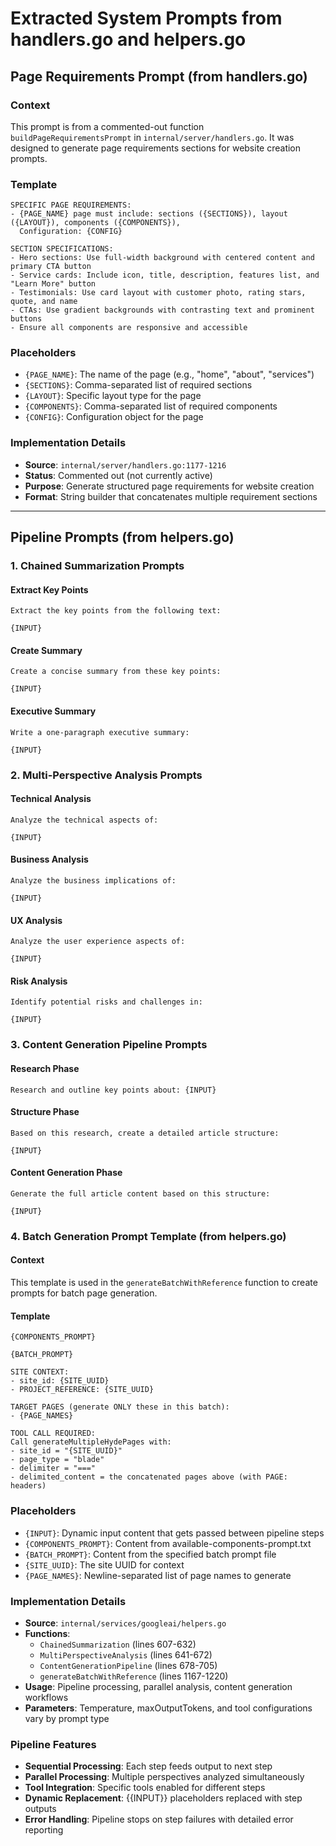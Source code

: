 # Extracted System Prompts from handlers.go and helpers.go

## Page Requirements Prompt (from handlers.go)

### Context
This prompt is from a commented-out function `buildPageRequirementsPrompt` in `internal/server/handlers.go`. It was designed to generate page requirements sections for website creation prompts.

### Template

```
SPECIFIC PAGE REQUIREMENTS:
- {PAGE_NAME} page must include: sections ({SECTIONS}), layout ({LAYOUT}), components ({COMPONENTS}), 
  Configuration: {CONFIG}

SECTION SPECIFICATIONS:
- Hero sections: Use full-width background with centered content and primary CTA button
- Service cards: Include icon, title, description, features list, and "Learn More" button
- Testimonials: Use card layout with customer photo, rating stars, quote, and name
- CTAs: Use gradient backgrounds with contrasting text and prominent buttons
- Ensure all components are responsive and accessible
```

### Placeholders

- `{PAGE_NAME}`: The name of the page (e.g., "home", "about", "services")
- `{SECTIONS}`: Comma-separated list of required sections
- `{LAYOUT}`: Specific layout type for the page
- `{COMPONENTS}`: Comma-separated list of required components
- `{CONFIG}`: Configuration object for the page

### Implementation Details

- **Source**: `internal/server/handlers.go:1177-1216`
- **Status**: Commented out (not currently active)
- **Purpose**: Generate structured page requirements for website creation
- **Format**: String builder that concatenates multiple requirement sections

---

## Pipeline Prompts (from helpers.go)

### 1. Chained Summarization Prompts

#### Extract Key Points
```
Extract the key points from the following text:

{INPUT}
```

#### Create Summary
```
Create a concise summary from these key points:

{INPUT}
```

#### Executive Summary
```
Write a one-paragraph executive summary:

{INPUT}
```

### 2. Multi-Perspective Analysis Prompts

#### Technical Analysis
```
Analyze the technical aspects of:

{INPUT}
```

#### Business Analysis
```
Analyze the business implications of:

{INPUT}
```

#### UX Analysis
```
Analyze the user experience aspects of:

{INPUT}
```

#### Risk Analysis
```
Identify potential risks and challenges in:

{INPUT}
```

### 3. Content Generation Pipeline Prompts

#### Research Phase
```
Research and outline key points about: {INPUT}
```

#### Structure Phase
```
Based on this research, create a detailed article structure:

{INPUT}
```

#### Content Generation Phase
```
Generate the full article content based on this structure:

{INPUT}
```

### 4. Batch Generation Prompt Template (from helpers.go)

#### Context
This template is used in the `generateBatchWithReference` function to create prompts for batch page generation.

#### Template
```
{COMPONENTS_PROMPT}

{BATCH_PROMPT}

SITE CONTEXT:
- site_id: {SITE_UUID}
- PROJECT_REFERENCE: {SITE_UUID}

TARGET PAGES (generate ONLY these in this batch):
- {PAGE_NAMES}

TOOL CALL REQUIRED:
Call generateMultipleHydePages with:
- site_id = "{SITE_UUID}"
- page_type = "blade"
- delimiter = "==="
- delimited_content = the concatenated pages above (with PAGE: headers)
```

### Placeholders

- `{INPUT}`: Dynamic input content that gets passed between pipeline steps
- `{COMPONENTS_PROMPT}`: Content from available-components-prompt.txt
- `{BATCH_PROMPT}`: Content from the specified batch prompt file
- `{SITE_UUID}`: The site UUID for context
- `{PAGE_NAMES}`: Newline-separated list of page names to generate

### Implementation Details

- **Source**: `internal/services/googleai/helpers.go`
- **Functions**: 
  - `ChainedSummarization` (lines 607-632)
  - `MultiPerspectiveAnalysis` (lines 641-672)
  - `ContentGenerationPipeline` (lines 678-705)
  - `generateBatchWithReference` (lines 1167-1220)
- **Usage**: Pipeline processing, parallel analysis, content generation workflows
- **Parameters**: Temperature, maxOutputTokens, and tool configurations vary by prompt type

### Pipeline Features

- **Sequential Processing**: Each step feeds output to next step
- **Parallel Processing**: Multiple perspectives analyzed simultaneously  
- **Tool Integration**: Specific tools enabled for different steps
- **Dynamic Replacement**: {{INPUT}} placeholders replaced with step outputs
- **Error Handling**: Pipeline stops on step failures with detailed error reporting